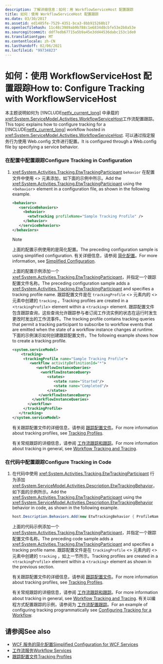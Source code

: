 ```yaml
---
description: 了解详细信息：如何：用 WorkflowServiceHost 配置跟踪
title: 如何：使用 WorkflowServiceHost 配置跟踪
ms.date: 03/30/2017
ms.assetid: ed1485fe-7529-4351-bca3-8bb915260b17
ms.openlocfilehash: 11c48c3989ab9b788c1e6834d8cbfe53e2b8a53e
ms.sourcegitcommit: ddf7edb67715a5b9a45e3dd44536dabc153c1de0
ms.translationtype: MT
ms.contentlocale: zh-CN
ms.lasthandoff: 02/06/2021
ms.locfileid: "99734823"
---
```

# <a name="how-to-configure-tracking-with-workflowservicehost"></a><span data-ttu-id="ebd79-103">如何：使用 WorkflowServiceHost 配置跟踪</span><span class="sxs-lookup"><span data-stu-id="ebd79-103">How to: Configure Tracking with WorkflowServiceHost</span></span>

<span data-ttu-id="ebd79-104">本主题说明如何为 [!INCLUDE[netfx_current_long](../../../../includes/netfx-current-long-md.md)] 中承载的 <xref:System.ServiceModel.Activities.WorkflowServiceHost>工作流配置跟踪。</span><span class="sxs-lookup"><span data-stu-id="ebd79-104">This topic explains how to configure tracking for a [!INCLUDE[netfx_current_long](../../../../includes/netfx-current-long-md.md)] workflow hosted in <xref:System.ServiceModel.Activities.WorkflowServiceHost>.</span></span> <span data-ttu-id="ebd79-105">可以通过指定服务行为使用 Web.config 文件进行配置。</span><span class="sxs-lookup"><span data-stu-id="ebd79-105">It is configured through a Web.config file by specifying a service behavior.</span></span>  
  
### <a name="configure-tracking-in-configuration"></a><span data-ttu-id="ebd79-106">在配置中配置跟踪</span><span class="sxs-lookup"><span data-stu-id="ebd79-106">Configure Tracking in Configuration</span></span>  
  
1. <span data-ttu-id="ebd79-107"><xref:System.Activities.Tracking.EtwTrackingParticipant> `behavior` 在配置文件中使用 <> 元素添加，如下面的示例中所示。</span><span class="sxs-lookup"><span data-stu-id="ebd79-107">Add the <xref:System.Activities.Tracking.EtwTrackingParticipant> using the <`behavior`> element in a configuration file, as shown in the following example.</span></span>  
  
    ```xml  
    <behaviors>  
       <serviceBehaviors>  
         <behavior>  
           <etwTracking profileName="Sample Tracking Profile" />  
         </behavior>
       </serviceBehaviors>  
    </behaviors>  
    ```  
  
    > [!NOTE]
    > <span data-ttu-id="ebd79-108">上面的配置示例使用的是简化配置。</span><span class="sxs-lookup"><span data-stu-id="ebd79-108">The preceding configuration sample is using simplified configuration.</span></span> <span data-ttu-id="ebd79-109">有关详细信息，请参阅 [简化配置](../simplified-configuration.md)。</span><span class="sxs-lookup"><span data-stu-id="ebd79-109">For more information, see [Simplified Configuration](../simplified-configuration.md).</span></span>  
  
     <span data-ttu-id="ebd79-110">上面的配置示例添加一个 <xref:System.Activities.Tracking.EtwTrackingParticipant>，并指定一个跟踪配置文件名称。</span><span class="sxs-lookup"><span data-stu-id="ebd79-110">The preceding configuration sample adds a <xref:System.Activities.Tracking.EtwTrackingParticipant> and specifies a tracking profile name.</span></span> <span data-ttu-id="ebd79-111">跟踪配置文件是在 `trackingProfile` <> 元素内的 <> 元素中创建的 `tracking` 。</span><span class="sxs-lookup"><span data-stu-id="ebd79-111">Tracking profiles are created in a <`trackingProfile`> element within a <`tracking`> element.</span></span> <span data-ttu-id="ebd79-112">跟踪配置文件包含跟踪查询，这些查询允许跟踪参与者订阅工作流实例的状态在运行时发生更改时发出的工作流事件。</span><span class="sxs-lookup"><span data-stu-id="ebd79-112">The tracking profile contains tracking queries that permit a tracking participant to subscribe to workflow events that are emitted when the state of a workflow instance changes at runtime.</span></span> <span data-ttu-id="ebd79-113">下面的示例演示如何创建跟踪配置文件。</span><span class="sxs-lookup"><span data-stu-id="ebd79-113">The following example shows how to create a tracking profile.</span></span>  
  
    ```xml  
    <system.serviceModel>  
        <tracking>
         <trackingProfile name="Sample Tracking Profile">  
            <workflow activityDefinitionId="*">  
               <workflowInstanceQueries>  
                 <workflowInstanceQuery>  
                    <states>  
                       <state name="Started"/>  
                       <state name="Completed"/>  
                    </states>  
                </workflowInstanceQuery>  
             </workflowInstanceQueries>  
           </workflow>  
         </trackingProfile>
       </tracking>  
    </system.serviceModel>  
    ```  
  
     <span data-ttu-id="ebd79-114">有关跟踪配置文件的详细信息，请参阅 [跟踪配置文件](../../windows-workflow-foundation/tracking-profiles.md)。</span><span class="sxs-lookup"><span data-stu-id="ebd79-114">For more information about tracking profiles, see [Tracking Profiles](../../windows-workflow-foundation/tracking-profiles.md).</span></span>  
  
     <span data-ttu-id="ebd79-115">有关常规跟踪的详细信息，请参阅 [工作流跟踪和跟踪](../../windows-workflow-foundation/workflow-tracking-and-tracing.md)。</span><span class="sxs-lookup"><span data-stu-id="ebd79-115">For more information about tracking in general, see [Workflow Tracking and Tracing](../../windows-workflow-foundation/workflow-tracking-and-tracing.md).</span></span>  
  
### <a name="configure-tracking-in-code"></a><span data-ttu-id="ebd79-116">在代码中配置跟踪</span><span class="sxs-lookup"><span data-stu-id="ebd79-116">Configure Tracking in Code</span></span>  
  
1. <span data-ttu-id="ebd79-117">在代码中使用 <xref:System.Activities.Tracking.EtwTrackingParticipant> 行为添加 <xref:System.ServiceModel.Activities.Description.EtwTrackingBehavior>，如下面的示例所示。</span><span class="sxs-lookup"><span data-stu-id="ebd79-117">Add the <xref:System.Activities.Tracking.EtwTrackingParticipant> using the <xref:System.ServiceModel.Activities.Description.EtwTrackingBehavior> behavior in code, as shown in the following example.</span></span>  
  
    ```csharp  
    host.Description.Behaviors.Add(new EtwTrackingBehavior { ProfileName = "Sample Tracking Profile" });  
    ```  
  
     <span data-ttu-id="ebd79-118">上面的代码示例添加一个 <xref:System.Activities.Tracking.EtwTrackingParticipant>，并指定一个跟踪配置文件名称。</span><span class="sxs-lookup"><span data-stu-id="ebd79-118">The preceding code sample adds a <xref:System.Activities.Tracking.EtwTrackingParticipant> and specifies a tracking profile name.</span></span> <span data-ttu-id="ebd79-119">跟踪配置文件是在 `trackingProfile` <> 元素内的 <> 元素中创建的 `tracking` ，如上一节所示。</span><span class="sxs-lookup"><span data-stu-id="ebd79-119">Tracking profiles are created in a <`trackingProfile`> element within a <`tracking`> element as shown in the previous section.</span></span>  
  
     <span data-ttu-id="ebd79-120">有关跟踪配置文件的详细信息，请参阅 [跟踪配置文件](../../windows-workflow-foundation/tracking-profiles.md)。</span><span class="sxs-lookup"><span data-stu-id="ebd79-120">For more information about tracking profiles, see [Tracking Profiles](../../windows-workflow-foundation/tracking-profiles.md).</span></span>  
  
     <span data-ttu-id="ebd79-121">有关常规跟踪的详细信息，请参阅 [工作流跟踪和跟踪](../../windows-workflow-foundation/workflow-tracking-and-tracing.md)。</span><span class="sxs-lookup"><span data-stu-id="ebd79-121">For more information about tracking in general, see [Workflow Tracking and Tracing](../../windows-workflow-foundation/workflow-tracking-and-tracing.md).</span></span> <span data-ttu-id="ebd79-122">有关以编程方式配置跟踪的示例，请参阅为 [工作流配置跟踪](../../windows-workflow-foundation/configuring-tracking-for-a-workflow.md)。</span><span class="sxs-lookup"><span data-stu-id="ebd79-122">For an example of configuring tracking programmatically see [Configuring Tracking for a Workflow](../../windows-workflow-foundation/configuring-tracking-for-a-workflow.md).</span></span>  
  
## <a name="see-also"></a><span data-ttu-id="ebd79-123">请参阅</span><span class="sxs-lookup"><span data-stu-id="ebd79-123">See also</span></span>

- [<span data-ttu-id="ebd79-124">WCF 服务的简化配置</span><span class="sxs-lookup"><span data-stu-id="ebd79-124">Simplified Configuration for WCF Services</span></span>](../samples/simplified-configuration-for-wcf-services.md)
- [<span data-ttu-id="ebd79-125">工作流服务</span><span class="sxs-lookup"><span data-stu-id="ebd79-125">Workflow Services</span></span>](workflow-services.md)
- [<span data-ttu-id="ebd79-126">跟踪配置文件</span><span class="sxs-lookup"><span data-stu-id="ebd79-126">Tracking Profiles</span></span>](../../windows-workflow-foundation/tracking-profiles.md)
